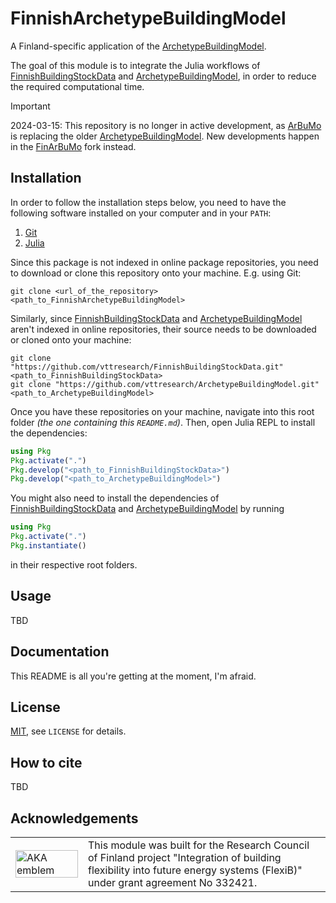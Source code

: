 # FinnishArchetypeBuildingModel

A Finland-specific application of the [ArchetypeBuildingModel](https://github.com/vttresearch/ArchetypeBuildingModel).

The goal of this module is to integrate the Julia workflows of
[FinnishBuildingStockData](https://github.com/vttresearch/FinnishBuildingStockData)
and [ArchetypeBuildingModel](https://github.com/vttresearch/ArchetypeBuildingModel),
in order to reduce the required computational time.

>[!IMPORTANT]
>2024-03-15: This repository is no longer in active development, as
>[ArBuMo](https://github.com/vttresearch/ArBuMo) is replacing the older
>[ArchetypeBuildingModel](https://github.com/vttresearch/ArchetypeBuildingModel).
>New developments happen in the [FinArBuMo](https://github.com/vttresearch/FinArBuMo)
>fork instead.


## Installation

In order to follow the installation steps below, you need to have the following
software installed on your computer and in your `PATH`:
1. [Git](https://www.git-scm.com/)
2. [Julia](https://julialang.org/)

Since this package is not indexed in online package repositories,
you need to download or clone this repository onto your machine.
E.g. using Git: 
```
git clone <url_of_the_repository> <path_to_FinnishArchetypeBuildingModel>
```
Similarly, since [FinnishBuildingStockData](https://github.com/vttresearch/FinnishBuildingStockData)
and [ArchetypeBuildingModel](https://github.com/vttresearch/ArchetypeBuildingModel)
aren't indexed in online repositories, their source needs to be downloaded or cloned
onto your machine:
```
git clone "https://github.com/vttresearch/FinnishBuildingStockData.git" <path_to_FinnishBuildingStockData>
git clone "https://github.com/vttresearch/ArchetypeBuildingModel.git" <path_to_ArchetypeBuildingModel>
```

Once you have these repositories on your machine,
navigate into this root folder *(the one containing this `README.md`)*.
Then, open Julia REPL to install the dependencies:
```julia
using Pkg
Pkg.activate(".")
Pkg.develop("<path_to_FinnishBuildingStockData>")
Pkg.develop("<path_to_ArchetypeBuildingModel>")
```
You might also need to install the dependencies of
[FinnishBuildingStockData](https://github.com/vttresearch/FinnishBuildingStockData)
and [ArchetypeBuildingModel](https://github.com/vttresearch/ArchetypeBuildingModel)
by running
```julia
using Pkg
Pkg.activate(".")
Pkg.instantiate()
```
in their respective root folders.


## Usage

TBD


## Documentation

This README is all you're getting at the moment, I'm afraid.


## License

[MIT](https://mit-license.org/), see `LICENSE` for details.


## How to cite

TBD


## Acknowledgements

<center>
<table width=500px frame="none">
<tr>
<td valign="middle" width=100px>
<img src=https://www.aka.fi/globalassets/aka_en_vaaka_valkoinen.svg alt="AKA emblem" width=100%></td>
<td valign="middle">
This module was built for the Research Council of Finland project "Integration of building flexibility into future energy systems (FlexiB)" under grant agreement No 332421.
</td>
</table>
</center>

